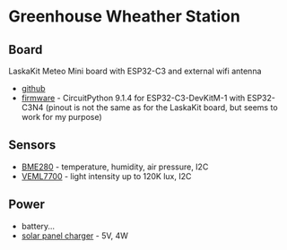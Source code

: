 # Greenhouse Wheather Station

## Board
LaskaKit Meteo Mini board with ESP32-C3 and external wifi antenna
- [github](https://github.com/LaskaKit/Meteo_Mini)
- [firmware](https://circuitpython.org/board/espressif_esp32c3_devkitm_1_n4/) - CircuitPython 9.1.4 for ESP32-C3-DevKitM-1 with ESP32-C3N4 (pinout is not the same as for the LaskaKit board, but seems to work for my purpose)

## Sensors
- [BME280](https://www.laskakit.cz/arduino-senzor-tlaku--teploty-a-vlhkosti-bme280/) - temperature, humidity, air pressure, I2C
- [VEML7700](https://botland.cz/svetelne-a-barevne-senzory/23550-veml7700-senzor-intenzity-svetla-i2c-stemma-qt-qwiic-adafruit-4162.html) - light intensity up to 120K lux, I2C

## Power
- battery...
- [solar panel charger](https://www.laskakit.cz/solarni-panel-5v-4w-s-drzakem-na-zed/) - 5V, 4W
